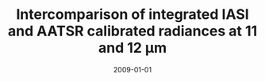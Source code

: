 ---
title: "Intercomparison of integrated IASI and AATSR calibrated radiances at 11 and 12 μm"
collection: publications
permalink: /publication/2009-01-01-Illingworth
date: 2009-01-01
venue: 'Atmospheric Chemistry and Physics'
paperurl: 'https://doi.org/doi:10.5194/acp-9-6677-2009'
citation: '<b>2</b> - Illingworth S.M., Remedios J.J. and Parker R.J., Intercomparison of integrated IASI and AATSR calibrated radiances at 11 and 12 μm, Atmospheric Chemistry and Physics, 9, 6677-6683, (2009-01-01). <a href=&quot;https://doi.org/doi:10.5194/acp-9-6677-2009&quot;>doi:10.5194/acp-9-6677-2009</a> (cited 16 times)

'
---